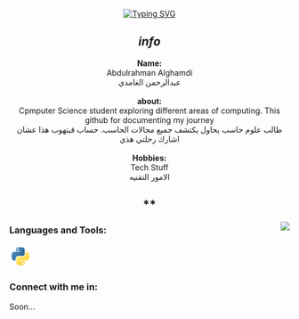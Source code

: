 <div align="center">
     
[![Typing SVG](https://readme-typing-svg.demolab.com?font=Pixelify+Sans&size=37&duration=4960&pause=1000&color=FFFFFF&multiline=true&width=435&lines=welcome+to+my+github+%3C3)](https://git.io/typing-svg)
## *info*



**Name:**
<br>
Abdulrahman Alghamdi
<br>
عبدالرحمن الغامدي
<br>
<br>
**about:** 
<br>
Cpmputer Science student exploring different areas of computing. This github for documenting my journey
<br>
طالب علوم حاسب يحاول يكتشف جميع مجالات الحاسب. حساب قيتهوب هذا عشان اشارك رحلتي هذي
<br>
<br>
**Hobbies:**
<br>
Tech Stuff
<br>
الامور التقنيه
</center>



## **

<img src = "https://64.media.tumblr.com/42ceeaf9acede06201ccf486be384ce8/tumblr_mm69bhm2Ce1s93xseo1_500.gif" align="right"/>

<h3 align="left">Languages and Tools:</h3>
<p align="left"> <img src="https://raw.githubusercontent.com/devicons/devicon/master/icons/python/python-original.svg" alt="python" width="40" height="40"/> </a>   </p>

<h3 align="left">Connect with me in:</h3>

<p align="left">Soon...</p>
<!--<p align="left">
<a href="https://discord.gg/https://discord.gg/E73Txbx4r2" target="blank"><img align="center" src="https://raw.githubusercontent.com/rahuldkjain/github-profile-readme-generator/master/src/images/icons/Social/discord.svg" alt="https://discord.gg/E73Txbx4r2" height="30" width="40" /></a>
</p>